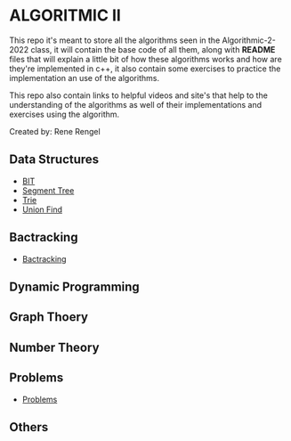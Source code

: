 # ALGORITMIC II

This repo it's meant to store all the algorithms seen in the Algorithmic-2-2022 class, it will contain the base code of all them, along with **README** files that will explain a little bit of how these algorithms works and how are they're implemented in c++, it also contain some exercises to practice the implementation an use of the algorithms.

This repo also contain links to helpful videos and site's that help to the understanding of the algorithms as well of their implementations and exercises using the algorithm.

Created by: Rene Rengel

## Data Structures
-  [BIT](DataStructures/BIT)
-  [Segment Tree](DataStructures/SegmentTree)
-  [Trie](DataStructures/Trie)
-  [Union Find](DataStructures/UnionFind)

## Bactracking
-  [Bactracking](BackTracking)

## Dynamic Programming


## Graph Thoery


## Number Theory

## Problems
- [Problems](UvaProblems)


## Others


